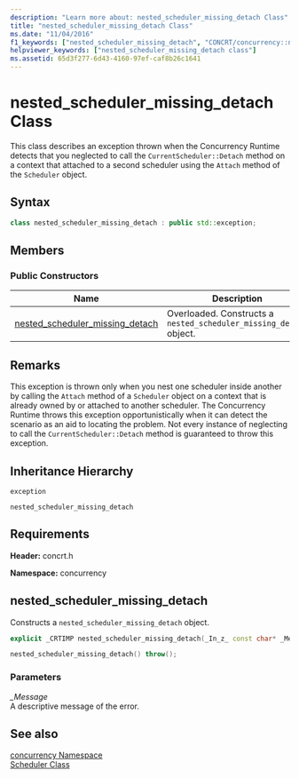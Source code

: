 ```yaml
---
description: "Learn more about: nested_scheduler_missing_detach Class"
title: "nested_scheduler_missing_detach Class"
ms.date: "11/04/2016"
f1_keywords: ["nested_scheduler_missing_detach", "CONCRT/concurrency::nested_scheduler_missing_detach", "CONCRT/concurrency::nested_scheduler_missing_detach::nested_scheduler_missing_detach"]
helpviewer_keywords: ["nested_scheduler_missing_detach class"]
ms.assetid: 65d3f277-6d43-4160-97ef-caf8b26c1641
---
```

# nested_scheduler_missing_detach Class

This class describes an exception thrown when the Concurrency Runtime detects that you neglected to call the `CurrentScheduler::Detach` method on a context that attached to a second scheduler using the `Attach` method of the `Scheduler` object.

## Syntax

```cpp
class nested_scheduler_missing_detach : public std::exception;
```

## Members

### Public Constructors

|Name|Description|
|----------|-----------------|
|[nested_scheduler_missing_detach](#ctor)|Overloaded. Constructs a `nested_scheduler_missing_detach` object.|

## Remarks

This exception is thrown only when you nest one scheduler inside another by calling the `Attach` method of a `Scheduler` object on a context that is already owned by or attached to another scheduler. The Concurrency Runtime throws this exception opportunistically when it can detect the scenario as an aid to locating the problem. Not every instance of neglecting to call the `CurrentScheduler::Detach` method is guaranteed to throw this exception.

## Inheritance Hierarchy

`exception`

`nested_scheduler_missing_detach`

## Requirements

**Header:** concrt.h

**Namespace:** concurrency

## <a name="ctor"></a> nested_scheduler_missing_detach

Constructs a `nested_scheduler_missing_detach` object.

```cpp
explicit _CRTIMP nested_scheduler_missing_detach(_In_z_ const char* _Message) throw();

nested_scheduler_missing_detach() throw();
```

### Parameters

*_Message*<br/>
A descriptive message of the error.

## See also

[concurrency Namespace](concurrency-namespace.md)<br/>
[Scheduler Class](scheduler-class.md)
